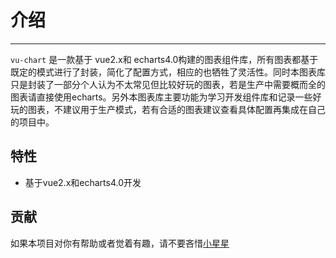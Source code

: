# 介绍
----

`vu-chart` 是一款基于 vue2.x和 echarts4.0构建的图表组件库，所有图表都基于既定的模式进行了封装，简化了配置方式，相应的也牺牲了灵活性。同时本图表库只是封装了一部分个人认为不太常见但比较好玩的图表，若是生产中需要概而全的图表请直接使用echarts。另外本图表库主要功能为学习开发组件库和记录一些好玩的图表，不建议用于生产模式，若有合适的图表建议查看具体配置再集成在自己的项目中。

## 特性

- 基于vue2.x和echarts4.0开发

## 贡献

如果本项目对你有帮助或者觉着有趣，请不要吝惜[小星星](https://github.com/icefire-plum/vu-chart)
